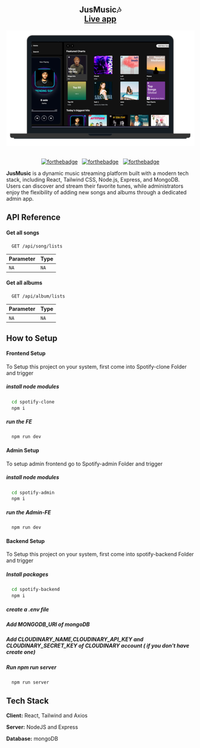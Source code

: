 <h2 align="center">
  JusMusic🎶<br/>
  <a target="_blank" href="https://rahul-jassal-jusmusic.vercel.app/" target="_blank">Live app</a>
</h2>
<div align="center">
  <img alt="Demo" src="./spotify-clone/src/assets/Spotify.png" />
</div>

<br/>
<center>

[![forthebadge](https://forthebadge.com/images/badges/built-with-love.svg)](https://forthebadge.com) &nbsp;
[![forthebadge](https://forthebadge.com/images/badges/made-with-javascript.svg)](https://forthebadge.com) &nbsp;
[![forthebadge](https://forthebadge.com/images/badges/open-source.svg)](https://forthebadge.com)

</center>

<p>
  <b>JusMusic</b> is a dynamic music streaming platform built with a modern tech stack, including React, Tailwind CSS, Node.js, Express, and MongoDB. Users can discover and stream their favorite tunes, while administrators enjoy the flexibility of adding new songs and albums through a dedicated admin app.
</p>

## API Reference

#### Get all songs

```http
  GET /api/song/lists
```

| Parameter | Type |
| :-------- | :--- |
| `NA`      | `NA` |

#### Get all albums

```http
  GET /api/album/lists
```

| Parameter | Type |
| :-------- | :--- |
| `NA`      | `NA` |

## How to Setup

#### Frontend Setup

To Setup this project on your system, first come into Spotify-clone Folder and trigger

##### install node modules

```bash
  cd spotify-clone
  npm i
```

##### run the FE

```bash
  npm run dev
```

#### Admin Setup

To setup admin frontend go to Spotify-admin Folder and trigger

##### install node modules

```bash
  cd spotify-admin
  npm i
```

##### run the Admin-FE

```bash
  npm run dev
```

#### Backend Setup

To Setup this project on your system, first come into spotify-backend Folder and trigger

##### Install packages

```bash
  cd spotify-backend
  npm i
```

##### create a .env file

##### Add MONGODB_URI of mongoDB

##### Add CLOUDINARY_NAME,CLOUDINARY_API_KEY and CLOUDINARY_SECRET_KEY of CLOUDINARY account ( if you don't have create one)

##### Run npm run server

```bash
  npm run server
```

## Tech Stack

**Client:** React, Tailwind and Axios

**Server:** NodeJS and Express

**Database:** mongoDB
